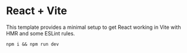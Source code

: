 # React + Vite

This template provides a minimal setup to get React working in Vite with HMR and some ESLint rules.

```
npm i && npm run dev
```
